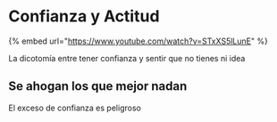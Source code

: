 # Confianza y Actitud

{% embed url="https://www.youtube.com/watch?v=STxXS5lLunE" %}

La dicotomía entre tener confianza y sentir que no tienes ni idea

## Se ahogan los que mejor nadan

El exceso de confianza es peligroso
